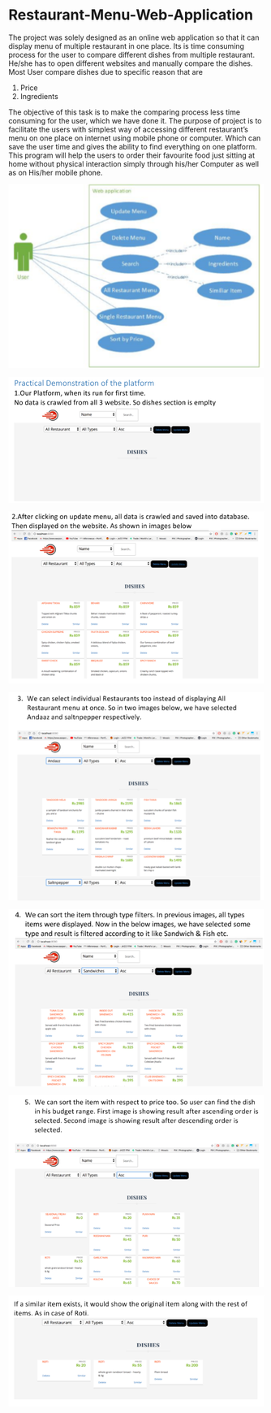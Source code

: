 # Restaurant-Menu-Web-Application

The project was solely designed	as an online web application so	that it	can display menu of multiple restaurant	in one place. Its is time consuming process for	the user to compare different dishes from multiple restaurant. He/she has to open different websites and	manually compare the dishes. Most User compare dishes due to specific reason that are 
1. Price	
2. Ingredients

The objective of this task is to make the comparing process less time consuming	for the user, which we have done it. The purpose of project is to facilitate the users with simplest way of accessing different	restaurant’s menu on one place on internet using mobile	phone or computer. Which can save the user time	and gives the ability to find everything on one platform. This program will help the users to order their favourite food just sitting at home without physical interaction simply through his/her Computer as well as on His/her mobile	phone.
  
 
 ![alt text](https://github.com/chhamza2010/Restaurant-Menu-Web-Application/blob/master/scre/1.PNG)
 
 ![alt text](https://github.com/chhamza2010/Restaurant-Menu-Web-Application/blob/master/scre/2.PNG)
 
 ![alt text](https://github.com/chhamza2010/Restaurant-Menu-Web-Application/blob/master/scre/3.PNG)
 
 ![alt text](https://github.com/chhamza2010/Restaurant-Menu-Web-Application/blob/master/scre/4.PNG)
 
 ![alt text](https://github.com/chhamza2010/Restaurant-Menu-Web-Application/blob/master/scre/5.PNG)
 
 ![alt text](https://github.com/chhamza2010/Restaurant-Menu-Web-Application/blob/master/scre/6.PNG)
 
 ![alt text](https://github.com/chhamza2010/Restaurant-Menu-Web-Application/blob/master/scre/7.PNG)
